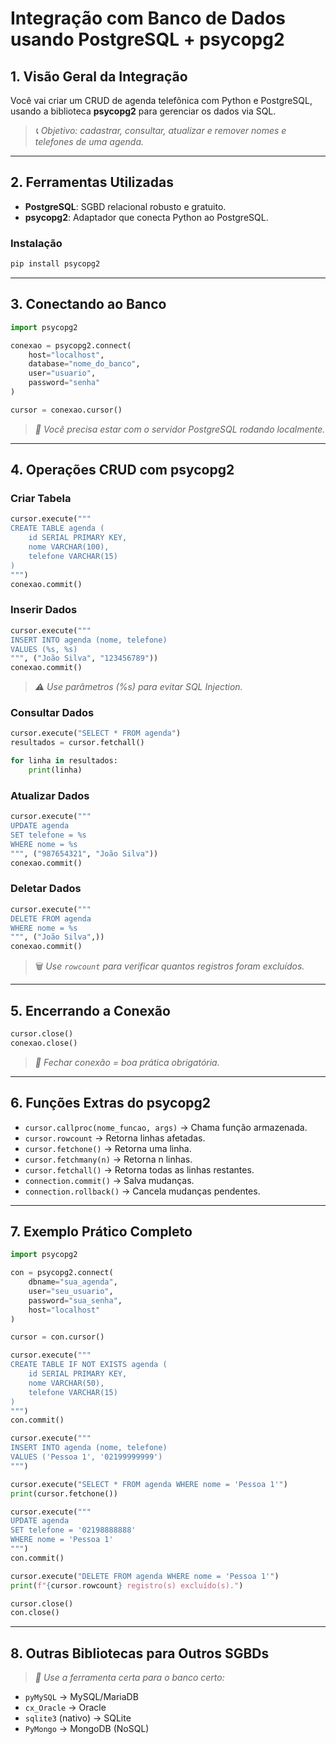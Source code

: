 # **Integração com Banco de Dados usando PostgreSQL + psycopg2**

## 1. Visão Geral da Integração

Você vai criar um CRUD de agenda telefônica com Python e PostgreSQL, usando a biblioteca **psycopg2** para gerenciar os dados via SQL.

> *📞 Objetivo: cadastrar, consultar, atualizar e remover nomes e telefones de uma agenda.*

---
## 2. Ferramentas Utilizadas

- **PostgreSQL**: SGBD relacional robusto e gratuito.
- **psycopg2**: Adaptador que conecta Python ao PostgreSQL.

### Instalação

```bash
pip install psycopg2
```

---
## 3. Conectando ao Banco

```python
import psycopg2

conexao = psycopg2.connect(
    host="localhost",
    database="nome_do_banco",
    user="usuario",
    password="senha"
)

cursor = conexao.cursor()
```

> *🔐 Você precisa estar com o servidor PostgreSQL rodando localmente.*

---
## 4. Operações CRUD com psycopg2

### Criar Tabela

```python
cursor.execute("""
CREATE TABLE agenda (
    id SERIAL PRIMARY KEY,
    nome VARCHAR(100),
    telefone VARCHAR(15)
)
""")
conexao.commit()
```

### Inserir Dados

```python
cursor.execute("""
INSERT INTO agenda (nome, telefone)
VALUES (%s, %s)
""", ("João Silva", "123456789"))
conexao.commit()
```

> *⚠️ Use parâmetros (%s) para evitar SQL Injection.*

### Consultar Dados

```python
cursor.execute("SELECT * FROM agenda")
resultados = cursor.fetchall()

for linha in resultados:
    print(linha)
```

### Atualizar Dados

```python
cursor.execute("""
UPDATE agenda
SET telefone = %s
WHERE nome = %s
""", ("987654321", "João Silva"))
conexao.commit()
```

### Deletar Dados

```python
cursor.execute("""
DELETE FROM agenda
WHERE nome = %s
""", ("João Silva",))
conexao.commit()
```

> 🗑️ _Use `rowcount` para verificar quantos registros foram excluídos._

---
## 5. Encerrando a Conexão

```python
cursor.close()
conexao.close()
```

> *🧼 Fechar conexão = boa prática obrigatória.*

---
## 6. Funções Extras do psycopg2

- `cursor.callproc(nome_funcao, args)` → Chama função armazenada.
- `cursor.rowcount` → Retorna linhas afetadas.
- `cursor.fetchone()` → Retorna uma linha.
- `cursor.fetchmany(n)` → Retorna n linhas.
- `cursor.fetchall()` → Retorna todas as linhas restantes.
- `connection.commit()` → Salva mudanças.
- `connection.rollback()` → Cancela mudanças pendentes.

---
## 7. Exemplo Prático Completo

```python
import psycopg2

con = psycopg2.connect(
    dbname="sua_agenda",
    user="seu_usuario",
    password="sua_senha",
    host="localhost"
)

cursor = con.cursor()

cursor.execute("""
CREATE TABLE IF NOT EXISTS agenda (
    id SERIAL PRIMARY KEY,
    nome VARCHAR(50),
    telefone VARCHAR(15)
)
""")
con.commit()

cursor.execute("""
INSERT INTO agenda (nome, telefone)
VALUES ('Pessoa 1', '02199999999')
""")

cursor.execute("SELECT * FROM agenda WHERE nome = 'Pessoa 1'")
print(cursor.fetchone())

cursor.execute("""
UPDATE agenda
SET telefone = '02198888888'
WHERE nome = 'Pessoa 1'
""")
con.commit()

cursor.execute("DELETE FROM agenda WHERE nome = 'Pessoa 1'")
print(f"{cursor.rowcount} registro(s) excluído(s).")

cursor.close()
con.close()
```

---
## 8. Outras Bibliotecas para Outros SGBDs

> *🧰 Use a ferramenta certa para o banco certo:*

- `pyMySQL` → MySQL/MariaDB
- `cx_Oracle` → Oracle
- `sqlite3` (nativo) → SQLite
- `PyMongo` → MongoDB (NoSQL)
